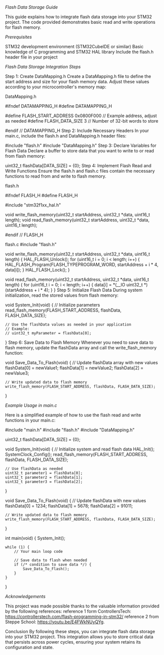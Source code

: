 *Flash Data Storage Guide*

This guide explains how to integrate flash data storage into your STM32 project. The code provided demonstrates basic read and write operations for flash memory.

*Prerequisites*

STM32 development environment (STM32CubeIDE or similar)
Basic knowledge of C programming and STM32 HAL library
Include the flash.h header file in your project


*Flash Data Storage Integration Steps*

Step 1: Create DataMapping.h
Create a DataMapping.h file to define the start address and size for your flash memory data. Adjust these values according to your microcontroller's memory map:

DataMapping.h

#ifndef DATAMAPPING_H
#define DATAMAPPING_H

#define FLASH_START_ADDRESS 0x0800F000 // Example address, adjust as needed
#define FLASH_DATA_SIZE 3 // Number of 32-bit words to store

#endif // DATAMAPPING_H
Step 2: Include Necessary Headers
In your main.c, include the flash.h and DataMapping.h header files:


#include "flash.h"
#include "DataMapping.h"
Step 3: Declare Variables for Flash Data
Declare a buffer to store data that you want to write to or read from flash memory:


uint32_t flashData[DATA_SIZE] = {0};
Step 4: Implement Flash Read and Write Functions
Ensure the flash.h and flash.c files contain the necessary functions to read from and write to flash memory.

flash.h

#ifndef FLASH_H
#define FLASH_H

#include "stm32f1xx_hal.h"

void write_flash_memory(uint32_t startAddress, uint32_t *data, uint16_t length);
void read_flash_memory(uint32_t startAddress, uint32_t *data, uint16_t length);

#endif // FLASH_H

flash.c
#include "flash.h"

void write_flash_memory(uint32_t startAddress, uint32_t *data, uint16_t length) {
    HAL_FLASH_Unlock();
    for (uint16_t i = 0; i < length; i++) {
        HAL_FLASH_Program(FLASH_TYPEPROGRAM_WORD, startAddress + i * 4, data[i]);
    }
    HAL_FLASH_Lock();
}

void read_flash_memory(uint32_t startAddress, uint32_t *data, uint16_t length) {
    for (uint16_t i = 0; i < length; i++) {
        data[i] = *(__IO uint32_t *)(startAddress + i * 4);
    }
}
Step 5: Initialize Flash Data
During system initialization, read the stored values from flash memory:


void System_Init(void) {
    // Initialize parameters
    read_flash_memory(FLASH_START_ADDRESS, flashData, FLASH_DATA_SIZE);

    // Use the flashData values as needed in your application
    // Example:
    // uint32_t myParameter = flashData[0];
}
Step 6: Save Data to Flash Memory
Whenever you need to save data to flash memory, update the flashData array and call the write_flash_memory function:


void Save_Data_To_Flash(void) {
    // Update flashData array with new values
    flashData[0] = newValue1;
    flashData[1] = newValue2;
    flashData[2] = newValue3;

    // Write updated data to flash memory
    write_flash_memory(FLASH_START_ADDRESS, flashData, FLASH_DATA_SIZE);
}

*Example Usage in main.c*


Here is a simplified example of how to use the flash read and write functions in your main.c:

#include "main.h"
#include "flash.h"
#include "DataMapping.h"

uint32_t flashData[DATA_SIZE] = {0};

void System_Init(void) {
    // Initialize system and read flash data
    HAL_Init();
    SystemClock_Config();
    read_flash_memory(FLASH_START_ADDRESS, flashData, FLASH_DATA_SIZE);

    // Use flashData as needed
    uint32_t parameter1 = flashData[0];
    uint32_t parameter2 = flashData[1];
    uint32_t parameter3 = flashData[2];
}

void Save_Data_To_Flash(void) {
    // Update flashData with new values
    flashData[0] = 1234;
    flashData[1] = 5678;
    flashData[2] = 91011;

    // Write updated data to flash memory
    write_flash_memory(FLASH_START_ADDRESS, flashData, FLASH_DATA_SIZE);
}

int main(void) {
    System_Init();

    while (1) {
        // Your main loop code

        // Save data to flash when needed
        if (/* condition to save data */) {
            Save_Data_To_Flash();
        }
    }
}

*Acknowledgements*


This project was made possible thanks to the valuable information provided by the following references:
reference 1 form ControllersTech: https://controllerstech.com/flash-programming-in-stm32/
reference 2 from Steppe School: https://youtu.be/E4FWkNUyQYg.

Conclusion
By following these steps, you can integrate flash data storage into your STM32 project. This integration allows you to store critical data that persists across power cycles, ensuring your system retains its configuration and state.
